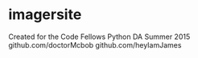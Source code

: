 # imagersite

Created for the Code Fellows Python DA Summer 2015
github.com/doctorMcbob
github.com/heyIamJames
